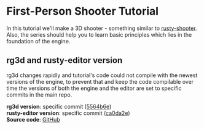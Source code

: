 # First-Person Shooter Tutorial

In this tutorial we'll make a 3D shooter - something similar to [rusty-shooter](https://github.com/mrDIMAS/rusty-shooter).
Also, the series should help you to learn basic principles which lies in the foundation of the engine.

## rg3d and rusty-editor version

rg3d changes rapidly and tutorial's code could not compile with the newest versions of the engine, to prevent that
and keep the code compilable over time the versions of both the engine and the editor are set to specific commits 
in the main repo.

**rg3d version**: specific commit ([5564b6e](https://github.com/rg3dengine/rg3d/commit/a3c3d678c361aa72fc44c36f3e37adc20a54f311))  
**rusty-editor version**: specific commit ([ca0da2e](https://github.com/rg3dengine/rusty-editor/commit/81c942d7bd3e70d3604db803ca987af933d44773))  
**Source code**: [GitHub](https://github.com/rg3dengine/rg3d-tutorials/)